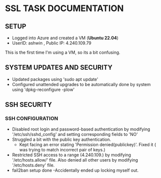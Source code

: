 # SSL TASK DOCUMENTATION
## SETUP
- Logged into Azure and created a VM (**Ubuntu 22.04**)
- UserID: ashwin , Public IP: 4.240.109.79

This is the first time I'm using a VM, so its a bit confusing.

## SYSTEM UPDATES AND SECURITY
- Updated packages using 'sudo apt update'
- Configured unattended upgrades to be automatically done by system using 'dpkg-reconfigure -plow'

## SSH SECURITY
### SSH CONFIGURATION
- Disabled root login and password-based authentication by modifying '/etc/ssh/sshd_config' and setting corresponding fields to 'NO'
- Struggled a bit with the public key authentication.
    - Kept facing an error stating 'Permission denied(publickey)'. Fixed it ( was trying to match incorrect pair of keys.)
- Restricted SSH access to a range (4.240.109.) by modifying '/etc/hosts.allow/' file. Also denied all other users by modifying '/etc/hosts.deny' file.
- fail2ban setup done
-Accidentally ended up locking myself out.
